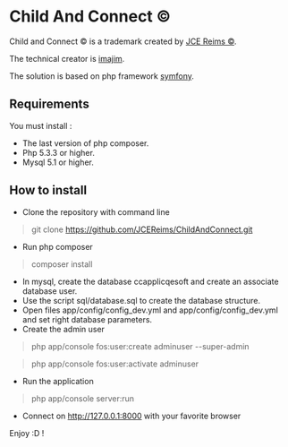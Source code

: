 # Child And Connect ©

Child and Connect © is a trademark created by [JCE Reims ©](http://www.jcereims.fr).

The technical creator is [imajim](https://github.com/imajim).

The solution is based on php framework [symfony](https://symfony.com/).

## Requirements

You must install :

- The last version of php composer.
- Php 5.3.3 or higher.
- Mysql 5.1 or higher.

## How to install

- Clone the repository with command line

> git clone https://github.com/JCEReims/ChildAndConnect.git

- Run php composer

> composer install

- In mysql, create the database ccapplicqesoft and create an associate database user.
- Use the script sql/database.sql to create the database structure.
- Open files app/config/config_dev.yml and app/config/config_dev.yml and set right database parameters.
- Create the admin user

> php app/console fos:user:create adminuser --super-admin

> php app/console fos:user:activate adminuser

- Run the application

> php app/console server:run

- Connect on http://127.0.0.1:8000 with your favorite browser

Enjoy :D !
